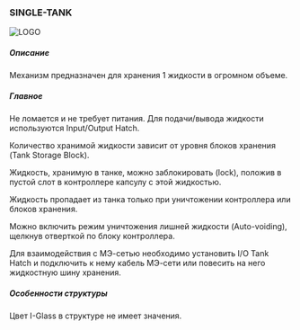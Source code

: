 ### SINGLE-TANK

![LOGO](https://cdn.discordapp.com/attachments/916393114166525974/939742067645632522/SINGLE_TANK.png)

##### Описание

Механизм предназначен для хранения 1 жидкости в огромном объеме.

##### Главное

Не ломается и не требует питания. Для подачи/вывода жидкости используются Input/Output Hatch.

Количество хранимой жидкости зависит от уровня блоков хранения (Tank Storage Block). 

Жидкость, хранимую в танке, можно заблокировать (lock), положив в пустой слот в контроллере капсулу с этой жидкостью.

Жидкость пропадает из танка только при уничтожении контроллера или блоков хранения.

Можно включить режим уничтожения лишней жидкости (Auto-voiding), щелкнув отверткой по блоку контроллера.

Для взаимодействия с МЭ-сетью необходимо установить I/O Tank Hatch и подключить к нему кабель МЭ-сети или повесить на него жидкостную шину хранения.

##### Особенности структуры

Цвет I-Glass в структуре не имеет значения.
